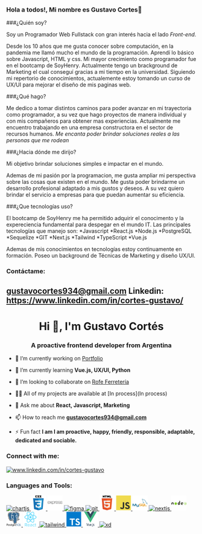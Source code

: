 ### Hola a todos!, Mi nombre es Gustavo Cortes👋


###¿Quién soy?

Soy un Programador Web Fullstack con gran interés hacia el lado *Front-end*.

Desde los 10 años que me gusta conocer sobre computación, en la pandemia me llamó mucho el mundo de la programación. Aprendí lo básico sobre
Javascript, HTML y css. Mi mayor crecimiento como programador fue en el bootcamp de SoyHenry. Actualmente tengo un brackground de Marketing el cual conseguí gracias a mi tiempo en la universidad. Siguiendo mi repertorio de conocimientos, actualemente estoy tomando un curso de UX/UI para mejorar el diseño de mis paginas web.


###¿Qué hago?

Me dedico a tomar distintos caminos para poder avanzar en mi trayectoria como programador, a su vez que hago proyectos de manera individual y con
mis compañeros para obtener mas experiencias. Actualmente me encuentro trabajando en una empresa constructora en el sector de recursos humanos.
*Me encanta poder brindar soluciones reales a las personas que me rodean*


###¿Hacia dónde me dirijo?

Mi objetivo brindar soluciones simples e impactar en el mundo.

Ademas de mi pasión por la programacion, me gusta ampliar mi perspectiva sobre las cosas que existen en el mundo. Me gusta poder brindarme un desarrollo profesional
adaptado a mis gustos y deseos. A su vez quiero brindar el servicio a empresas para que puedan aumentar su eficiencia.

###¿Que tecnologías uso?

El bootcamp de SoyHenry me ha permitido adquirir el conocimento y la expereciencia fundamental para despegar en el mundo IT. 
Las principales tecnologías que manejo son:
  *Javascript
  *React.js
  *Node.js
  *PostgreSQL
  *Sequelize
  *GIT
  *Next.js
  *Tailwind
  *TypeScript
  *Vue.js

 Ademas de mis conocimientos en tecnologías estoy continuamente en formación.
 Poseo un background de Técnicas de Marketing y diseño UX/UI.
 
### Contáctame: 

gustavocortes934@gmail.com
Linkedin: https://www.linkedin.com/in/cortes-gustavo/
-------------------------------------------------------------------------------------------------------------------------------
<h1 align="center">Hi 👋, I'm Gustavo Cortés</h1>
<h3 align="center">A proactive frontend developer from Argentina</h3>

- 🔭 I’m currently working on [Portfolio](https://github.com/GCortesGustavo/PortfolioV1)

- 🌱 I’m currently learning **Vue.js, UX/UI, Python**

- 👯 I’m looking to collaborate on [Rofe Ferretería](https://github.com/ImanolBraccciale/PF-Ferreteria)

- 👨‍💻 All of my projects are available at [In process](In process)

- 💬 Ask me about **React, Javascript, Marketing**

- 📫 How to reach me **gustavocortes934@gmail.com**

- ⚡ Fun fact **I am I am proactive, happy, friendly, responsible, adaptable, dedicated and sociable.**

<h3 align="left">Connect with me:</h3>
<p align="left">
<a href="https://linkedin.com/in/www.linkedin.com/in/cortes-gustavo" target="blank"><img align="center" src="https://raw.githubusercontent.com/rahuldkjain/github-profile-readme-generator/master/src/images/icons/Social/linked-in-alt.svg" alt="www.linkedin.com/in/cortes-gustavo" height="30" width="40" /></a>
</p>

<h3 align="left">Languages and Tools:</h3>
<p align="left"> <a href="https://www.chartjs.org" target="_blank" rel="noreferrer"> <img src="https://www.chartjs.org/media/logo-title.svg" alt="chartjs" width="40" height="40"/> </a> <a href="https://www.w3schools.com/css/" target="_blank" rel="noreferrer"> <img src="https://raw.githubusercontent.com/devicons/devicon/master/icons/css3/css3-original-wordmark.svg" alt="css3" width="40" height="40"/> </a> <a href="https://expressjs.com" target="_blank" rel="noreferrer"> <img src="https://raw.githubusercontent.com/devicons/devicon/master/icons/express/express-original-wordmark.svg" alt="express" width="40" height="40"/> </a> <a href="https://www.figma.com/" target="_blank" rel="noreferrer"> <img src="https://www.vectorlogo.zone/logos/figma/figma-icon.svg" alt="figma" width="40" height="40"/> </a> <a href="https://git-scm.com/" target="_blank" rel="noreferrer"> <img src="https://www.vectorlogo.zone/logos/git-scm/git-scm-icon.svg" alt="git" width="40" height="40"/> </a> <a href="https://www.w3.org/html/" target="_blank" rel="noreferrer"> <img src="https://raw.githubusercontent.com/devicons/devicon/master/icons/html5/html5-original-wordmark.svg" alt="html5" width="40" height="40"/> </a> <a href="https://developer.mozilla.org/en-US/docs/Web/JavaScript" target="_blank" rel="noreferrer"> <img src="https://raw.githubusercontent.com/devicons/devicon/master/icons/javascript/javascript-original.svg" alt="javascript" width="40" height="40"/> </a> <a href="https://www.mysql.com/" target="_blank" rel="noreferrer"> <img src="https://raw.githubusercontent.com/devicons/devicon/master/icons/mysql/mysql-original-wordmark.svg" alt="mysql" width="40" height="40"/> </a> <a href="https://nextjs.org/" target="_blank" rel="noreferrer"> <img src="https://cdn.worldvectorlogo.com/logos/nextjs-2.svg" alt="nextjs" width="40" height="40"/> </a> <a href="https://nodejs.org" target="_blank" rel="noreferrer"> <img src="https://raw.githubusercontent.com/devicons/devicon/master/icons/nodejs/nodejs-original-wordmark.svg" alt="nodejs" width="40" height="40"/> </a> <a href="https://www.postgresql.org" target="_blank" rel="noreferrer"> <img src="https://raw.githubusercontent.com/devicons/devicon/master/icons/postgresql/postgresql-original-wordmark.svg" alt="postgresql" width="40" height="40"/> </a> <a href="https://reactjs.org/" target="_blank" rel="noreferrer"> <img src="https://raw.githubusercontent.com/devicons/devicon/master/icons/react/react-original-wordmark.svg" alt="react" width="40" height="40"/> </a> <a href="https://tailwindcss.com/" target="_blank" rel="noreferrer"> <img src="https://www.vectorlogo.zone/logos/tailwindcss/tailwindcss-icon.svg" alt="tailwind" width="40" height="40"/> </a> <a href="https://www.typescriptlang.org/" target="_blank" rel="noreferrer"> <img src="https://raw.githubusercontent.com/devicons/devicon/master/icons/typescript/typescript-original.svg" alt="typescript" width="40" height="40"/> </a> <a href="https://vuejs.org/" target="_blank" rel="noreferrer"> <img src="https://raw.githubusercontent.com/devicons/devicon/master/icons/vuejs/vuejs-original-wordmark.svg" alt="vuejs" width="40" height="40"/> </a> <a href="https://www.adobe.com/products/xd.html" target="_blank" rel="noreferrer"> <img src="https://cdn.worldvectorlogo.com/logos/adobe-xd.svg" alt="xd" width="40" height="40"/> </a> </p>


<!--
**GCortesGustavo/GCortesGustavo** is a ✨ _special_ ✨ repository because its `README.md` (this file) appears on your GitHub profile.

Here are some ideas to get you started:

- 🔭 I’m currently working on ...
- 🌱 I’m currently learning ...
- 👯 I’m looking to collaborate on ...
- 🤔 I’m looking for help with ...
- 💬 Ask me about ...
- 📫 How to reach me: ...
- 😄 Pronouns: ...
- ⚡ Fun fact: ...

-->
